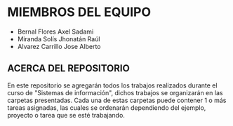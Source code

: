 # MIEMBROS DEL EQUIPO
- Bernal Flores Axel Sadami
- Miranda Solís Jhonatán Raúl
- Alvarez Carrillo Jose Alberto

## ACERCA DEL REPOSITORIO
En este repositorio se agregarán todos los trabajos realizados durante el curso de "Sistemas de información", dichos trabajos se organizarán en las carpetas
presentadas. Cada una de estas carpetas puede contener 1 o más tareas asignadas, las cuales se ordenarán dependiendo del ejemplo, proyecto o tarea que se esté
trabajando.
